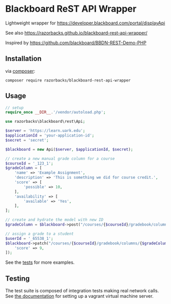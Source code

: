 # Blackboard ReST API Wrapper

Lightweight wrapper for https://developer.blackboard.com/portal/displayApi

See also https://razorbacks.github.io/blackboard-rest-api-wrapper/

Inspired by https://github.com/blackboard/BBDN-REST-Demo-PHP

## Installation

via [composer][2]:

    composer require razorbacks/blackboard-rest-api-wrapper

## Usage

```php
// setup
require_once __DIR__.'/vendor/autoload.php';

use razorbacks\blackboard\rest\Api;

$server = 'https://learn.uark.edu';
$applicationId = 'your-application-id';
$secret = 'secret';

$blackboard = new Api($server, $applicationId, $secret);

// create a new manual grade column for a course
$courseId = '_123_1';
$gradeColumn = [
    'name' => 'Example Assignment',
    'description' => 'This is something we did for course credit.',
    'score' => [
        'possible' => 10,
    ],
    'availability' => [
        'available' => 'Yes',
    ],
];

// create and hydrate the model with new ID
$gradeColumn = $blackboard->post("/courses/{$courseId}/gradebook/columns", $gradeColumn);

// assign a grade to a student
$userId = '_65538_1';
$blackboard->patch("/courses/{$courseId}/gradebook/columns/{$gradeColumn['id']}/users/{$userId}", [
    'score' => 9,
]);
```

See the [tests](./tests) for more examples.

## Testing

The test suite is composed of integration tests making real network calls.
See [the documentation][1] for setting up a vagrant virtual machine server.

[1]:https://community.blackboard.com/docs/DOC-1649-developer-virtual-machine
[2]:https://getcomposer.org/
